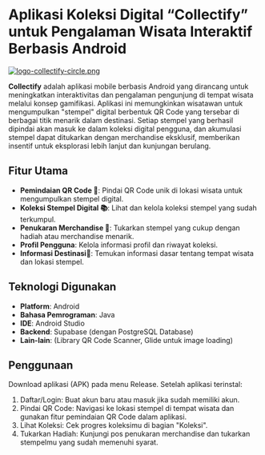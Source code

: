 # Aplikasi Koleksi Digital “Collectify” untuk Pengalaman Wisata Interaktif Berbasis Android
[![logo-collectify-circle.png](https://i.postimg.cc/nLn6pctz/logo-collectify-circle.png)](https://postimg.cc/ZWDfLmnt)

**Collectify** adalah aplikasi mobile berbasis Android yang dirancang untuk meningkatkan interaktivitas dan pengalaman pengunjung di tempat wisata melalui konsep gamifikasi. Aplikasi ini memungkinkan wisatawan untuk mengumpulkan "stempel" digital berbentuk QR Code yang tersebar di berbagai titik menarik dalam destinasi. Setiap stempel yang berhasil dipindai akan masuk ke dalam koleksi digital pengguna, dan akumulasi stempel dapat ditukarkan dengan merchandise eksklusif, memberikan insentif untuk eksplorasi lebih lanjut dan kunjungan berulang.

## Fitur Utama
* **Pemindaian QR Code 📸**: Pindai QR Code unik di lokasi wisata untuk mengumpulkan stempel digital.
* **Koleksi Stempel Digital 📚**: Lihat dan kelola koleksi stempel yang sudah terkumpul.
* **Penukaran Merchandise 🎁**: Tukarkan stempel yang cukup dengan hadiah atau merchandise menarik.
* **Profil Pengguna**: Kelola informasi profil dan riwayat koleksi.
* **Informasi Destinasi📍**: Temukan informasi dasar tentang tempat wisata dan lokasi stempel.

## Teknologi Digunakan
* **Platform**: Android
* **Bahasa Pemrograman**: Java
* **IDE**: Android Studio
* **Backend**: Supabase (dengan PostgreSQL Database)
* **Lain-lain**: (Library QR Code Scanner, Glide untuk image loading)

## Penggunaan
Download aplikasi (APK) pada menu Release. Setelah aplikasi terinstal:
1. Daftar/Login: Buat akun baru atau masuk jika sudah memiliki akun.
2. Pindai QR Code: Navigasi ke lokasi stempel di tempat wisata dan gunakan fitur pemindaian QR Code dalam aplikasi.
3. Lihat Koleksi: Cek progres koleksimu di bagian "Koleksi".
4. Tukarkan Hadiah: Kunjungi pos penukaran merchandise dan tukarkan stempelmu yang sudah memenuhi syarat.
